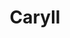 ---
codehost: https://github.com/caryll
guide: https://github.com/caryll/design
logohandle: caryll
sort: caryll
title: Caryll
website: https://github.com/caryll
---